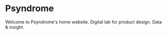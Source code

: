 # Psyndrome
Welcome to Psyndrome's home website. Digital lab for product design. Data &amp; insight.
